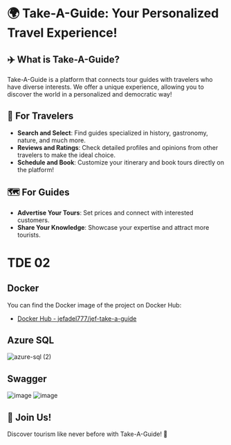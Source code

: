 # 🌍 Take-A-Guide: Your Personalized Travel Experience!

## ✈️ What is Take-A-Guide?
Take-A-Guide is a platform that connects tour guides with travelers who have diverse interests. We offer a unique experience, allowing you to discover the world in a personalized and democratic way!

## 🧭 For Travelers
- **Search and Select**: Find guides specialized in history, gastronomy, nature, and much more.
- **Reviews and Ratings**: Check detailed profiles and opinions from other travelers to make the ideal choice.
- **Schedule and Book**: Customize your itinerary and book tours directly on the platform!

## 🗺️ For Guides
- **Advertise Your Tours**: Set prices and connect with interested customers.
- **Share Your Knowledge**: Showcase your expertise and attract more tourists.

# TDE 02 
## Docker

You can find the Docker image of the project on Docker Hub:

- [Docker Hub - jefadel777/jef-take-a-guide](https://hub.docker.com/repository/docker/jefadel777/jef-take-a-guide/general)

## Azure SQL 
![azure-sql (2)](https://github.com/user-attachments/assets/9a2e50a8-d1f5-4a1f-8381-a551708e9b88)

## Swagger
![image](https://github.com/user-attachments/assets/451c81bc-f7ee-4ccb-a112-0c51d8fe8da6)
![image](https://github.com/user-attachments/assets/c9862f24-86f2-4712-9fa5-1e4677b8473e)



## 💬 Join Us!
Discover tourism like never before with Take-A-Guide! 🌟
